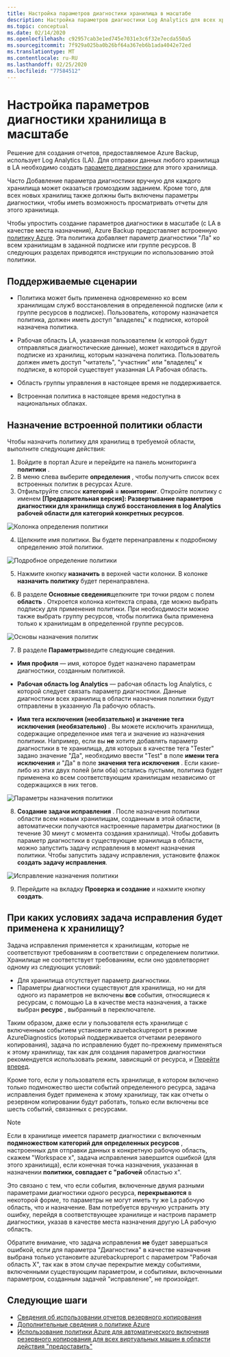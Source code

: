 ```yaml
---
title: Настройка параметров диагностики хранилища в масштабе
description: Настройка параметров диагностики Log Analytics для всех хранилищ в заданной области с помощью политики Azure
ms.topic: conceptual
ms.date: 02/14/2020
ms.openlocfilehash: c92957cab3e1ed745e7031e3c6f32e7ecda550a5
ms.sourcegitcommit: 7f929a025ba0b26bf64a367eb6b1ada4042e72ed
ms.translationtype: MT
ms.contentlocale: ru-RU
ms.lasthandoff: 02/25/2020
ms.locfileid: "77584512"
---
```

# <a name="configure-vault-diagnostics-settings-at-scale"></a>Настройка параметров диагностики хранилища в масштабе

Решение для создания отчетов, предоставляемое Azure Backup, использует Log Analytics (LA). Для отправки данных любого хранилища в LA необходимо создать [параметр диагностики](https://docs.microsoft.com/azure/backup/backup-azure-diagnostic-events) для этого хранилища.

Часто Добавление параметра диагностики вручную для каждого хранилища может оказаться громоздким заданием. Кроме того, для всех новых хранилищ также должны быть включены параметры диагностики, чтобы иметь возможность просматривать отчеты для этого хранилища. 

Чтобы упростить создание параметров диагностики в масштабе (с LA в качестве места назначения), Azure Backup предоставляет встроенную [политику Azure](https://docs.microsoft.com/azure/governance/policy/). Эта политика добавляет параметр диагностики "Ла" ко всем хранилищам в заданной подписке или группе ресурсов. В следующих разделах приводятся инструкции по использованию этой политики.

## <a name="supported-scenarios"></a>Поддерживаемые сценарии

* Политика может быть применена одновременно ко всем хранилищам служб восстановления в определенной подписке (или к группе ресурсов в подписке). Пользователь, которому назначается политика, должен иметь доступ "владелец" к подписке, которой назначена политика.

* Рабочая область LA, указанная пользователем (к которой будут отправляться диагностические данные), может находиться в другой подписке из хранилищ, которым назначена политика. Пользователь должен иметь доступ "читатель", "участник" или "владелец" к подписке, в которой существует указанная LA Рабочая область.

* Область группы управления в настоящее время не поддерживается.

* Встроенная политика в настоящее время недоступна в национальных облаках.

## <a name="assigning-the-built-in-policy-to-a-scope"></a>Назначение встроенной политики области

Чтобы назначить политику для хранилищ в требуемой области, выполните следующие действия:

1. Войдите в портал Azure и перейдите на панель мониторинга **политики** .
2. В меню слева выберите **определения** , чтобы получить список всех встроенных политик в ресурсах Azure.
3. Отфильтруйте список **категорий = мониторинг**. Откройте политику с именем **[Предварительная версия]: Развертывание параметров диагностики для хранилища служб восстановления в log Analytics рабочей области для категорий конкретных ресурсов**.

![Колонка определения политики](./media/backup-azure-policy-configure-diagnostics/policy-definition-blade.png)

4. Щелкните имя политики. Вы будете перенаправлены к подробному определению этой политики.

![Подробное определение политики](./media/backup-azure-policy-configure-diagnostics/detailed-policy-definition.png)

5. Нажмите кнопку **назначить** в верхней части колонки. В колонке **назначить политику** будет перенаправлена.

6. В разделе **Основные сведения**щелкните три точки рядом с полем **область** . Откроется колонка контекста справа, где можно выбрать подписку для применения политики. При необходимости можно также выбрать группу ресурсов, чтобы политика была применена только к хранилищам в определенной группе ресурсов.

![Основы назначения политик](./media/backup-azure-policy-configure-diagnostics/policy-assignment-basics.png)

7. В разделе **Параметры**введите следующие сведения.

* **Имя профиля** — имя, которое будет назначено параметрам диагностики, созданным политикой.
* **Рабочая область log Analytics** — рабочая область log Analytics, с которой следует связать параметр диагностики. Данные диагностики всех хранилищ в области назначения политики будут отправлены в указанную Ла рабочую область.

* **Имя тега исключения (необязательно) и значение тега исключения (необязательно)** . Вы можете исключить хранилища, содержащие определенное имя тега и значение из назначения политики. Например, если вы **не** хотите добавлять параметр диагностики в те хранилища, для которых в качестве тега "Tester" задано значение "Да", необходимо ввести "Test" в поле **имени тега исключения** и "Да" в поле **значения тега исключения** . Если какие-либо из этих двух полей (или оба) остались пустыми, политика будет применена ко всем соответствующим хранилищам независимо от содержащихся в них тегов.

![Параметры назначения политики](./media/backup-azure-policy-configure-diagnostics/policy-assignment-parameters.png)

8. **Создание задачи исправления** . После назначения политики области всем новым хранилищам, созданным в этой области, автоматически получаются настроенные параметры диагностики (в течение 30 минут с момента создания хранилища). Чтобы добавить параметр диагностики в существующие хранилища в области, можно запустить задачу исправления в момент назначения политики. Чтобы запустить задачу исправления, установите флажок **создать задачу исправления**. 

![Исправление назначения политики](./media/backup-azure-policy-configure-diagnostics/policy-assignment-remediation.png)

9. Перейдите на вкладку **Проверка и создание** и нажмите кнопку **создать**.

## <a name="under-what-conditions-will-the-remediation-task-apply-to-a-vault"></a>При каких условиях задача исправления будет применена к хранилищу?

Задача исправления применяется к хранилищам, которые не соответствуют требованиям в соответствии с определением политики. Хранилище не соответствует требованиям, если оно удовлетворяет одному из следующих условий:

* Для хранилища отсутствует параметр диагностики.
* Параметры диагностики существуют для хранилища, но ни для одного из параметров не включены **все** события, относящиеся к ресурсам, с помощью La в качестве места назначения, а также выбран **ресурс** , выбранный в переключателе. 

Таким образом, даже если у пользователя есть хранилище с включенным событием установите azurebackupreport в режиме AzureDiagnostics (который поддерживается отчетами резервного копирования), задача по исправлению будет по-прежнему применяться к этому хранилищу, так как для создания параметров диагностики рекомендуется использовать режим, зависящий от ресурса, и [Перейти вперед](https://docs.microsoft.com/azure/backup/backup-azure-diagnostic-events#legacy-event).

Кроме того, если у пользователя есть хранилище, в котором включено только подмножество шести событий определенного ресурса, задача исправления будет применена к этому хранилищу, так как отчеты о резервном копировании будут работать, только если включены все шесть событий, связанных с ресурсами.

> [!NOTE]
>
> Если в хранилище имеется параметр диагностики с включенным **подмножеством категорий для определенных ресурсов** , настроенных для отправки данных в конкретную рабочую область, скажем "Workspace x", задача исправления завершится ошибкой (для этого хранилища), если конечная точка назначения, указанная в назначении **политики, совпадает с "рабочей** областью x". 
>
>Это связано с тем, что если события, включенные двумя разными параметрами диагностики одного ресурса, **перекрываются** в некоторой форме, то параметры не могут иметь ту же La рабочую область, что и назначение. Вам потребуется вручную устранить эту ошибку, перейдя в соответствующее хранилище и настроив параметр диагностики, указав в качестве места назначения другую LA рабочую область.
>
> Обратите внимание, что задача исправления **не** будет завершаться ошибкой, если для параметра "Диагностика" в качестве назначения выбрана только установите azurebackupreport с параметром "Рабочая область X", так как в этом случае перекрытие между событиями, включенными существующим параметром, и событиями, включенными параметром, созданным задачей "исправление", не произойдет.

## <a name="next-steps"></a>Следующие шаги

* [Сведения об использовании отчетов резервного копирования](https://docs.microsoft.com/azure/backup/configure-reports)
* [Дополнительные сведения о политике Azure](https://docs.microsoft.com/azure/governance/policy/)
* [Использование политики Azure для автоматического включения резервного копирования для всех виртуальных машин в области действия "предоставить"](https://docs.microsoft.com/azure/backup/backup-azure-auto-enable-backup)

